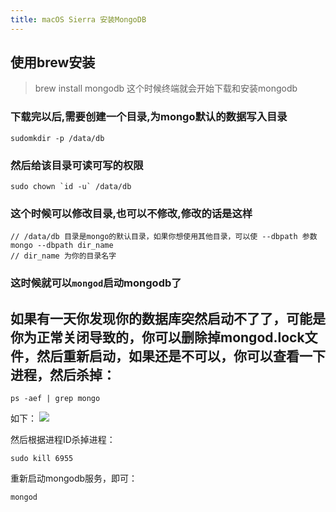 ```yaml
---
title: macOS Sierra 安装MongoDB
---
```


## 使用brew安装
> brew install mongodb
这个时候终端就会开始下载和安装mongodb

### 下载完以后,需要创建一个目录,为mongo默认的数据写入目录

```
sudomkdir -p /data/db
```
### 然后给该目录可读可写的权限

```
sudo chown `id -u` /data/db
```
### 这个时候可以修改目录,也可以不修改,修改的话是这样

```
// /data/db 目录是mongo的默认目录，如果你想使用其他目录，可以使 --dbpath 参数
mongo --dbpath dir_name
// dir_name 为你的目录名字
```
### 这时候就可以`mongod`启动mongodb了

## 如果有一天你发现你的数据库突然启动不了了，可能是你为正常关闭导致的，你可以删除掉mongod.lock文件，然后重新启动，如果还是不可以，你可以查看一下进程，然后杀掉：

```
ps -aef | grep mongo
```
如下：
![](media/14816011194739/14816082518188.jpg)

然后根据进程ID杀掉进程：

```
sudo kill 6955
```

重新启动mongodb服务，即可：

```
mongod
```


